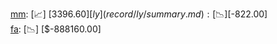 [mm](record/mm/summary.md): [📈] [$3396.60]  
[ly](record/ly/summary.md): [📉] [$-822.00]  
[fa](record/fa/summary.md): [📉] [$-888160.00]  
